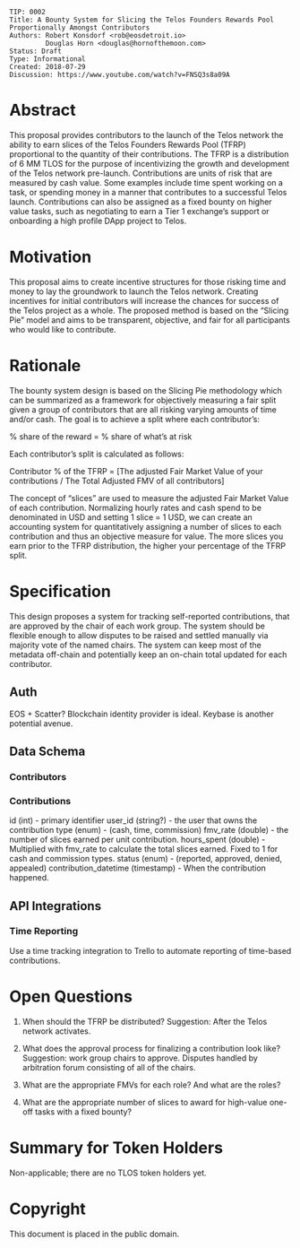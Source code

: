     TIP: 0002
    Title: A Bounty System for Slicing the Telos Founders Rewards Pool Proportionally Amongst Contributors
    Authors: Robert Konsdorf <rob@eosdetroit.io>
             Douglas Horn <douglas@hornofthemoon.com>
    Status: Draft
    Type: Informational
    Created: 2018-07-29
    Discussion: https://www.youtube.com/watch?v=FNSQ3s8a09A

# Abstract

This proposal provides contributors to the launch of the Telos network the ability to earn slices of the Telos Founders Rewards Pool (TFRP) proportional to the quantity of their contributions. The TFRP is a distribution of 6 MM TLOS for the purpose of incentivizing the growth and development of the Telos network pre-launch. Contributions are units of risk that are measured by cash value. Some examples include time spent working on a task, or spending money in a manner that contributes to a successful Telos launch. Contributions can also be assigned as a fixed bounty on higher value tasks, such as negotiating to earn a Tier 1 exchange’s support or onboarding a high profile DApp project to Telos.

# Motivation

This proposal aims to create incentive structures for those risking time and money to lay the groundwork to launch the Telos network. Creating incentives for initial contributors will increase the chances for success of the Telos project as a whole. The proposed method is based on the “Slicing Pie” model and aims to be transparent, objective, and fair for all participants who would like to contribute.

# Rationale

The bounty system design is based on the Slicing Pie methodology which can be summarized as a framework for objectively measuring a fair split given a group of contributors that are all risking varying amounts of time and/or cash. The goal is to achieve a split where each contributor’s:


% share of the reward = % share of what’s at risk

Each contributor’s split is calculated as follows:

Contributor % of the TFRP = [The adjusted Fair Market Value of your contributions / The Total Adjusted FMV of all contributors]

The concept of “slices” are used to measure the adjusted Fair Market Value of each contribution. Normalizing hourly rates and cash spend to be denominated in USD and setting 1 slice = 1 USD, we can create an accounting system for quantitatively assigning a number of slices to each contribution and thus an objective measure for value. The more slices you earn prior to the TFRP distribution, the higher your percentage of the TFRP split.

# Specification

This design proposes a system for tracking self-reported contributions, that are approved by the chair of each work group. The system should be flexible enough to allow disputes to be raised and settled manually via majority vote of the named chairs. The system can keep most of the metadata off-chain and potentially keep an on-chain total updated for each contributor.

## Auth

EOS + Scatter? Blockchain identity provider is ideal. Keybase is another potential avenue.
## Data Schema

### Contributors

### Contributions
id (int) - primary identifier
user_id (string?) - the user that owns the contribution
type (enum) - (cash, time, commission)
fmv_rate (double) - the number of slices earned per unit contribution.
hours_spent (double) - Multiplied with fmv_rate to calculate the total slices earned. Fixed to 1 for cash and commission types.
status (enum) - (reported, approved, denied, appealed)
contribution_datetime (timestamp) - When the contribution happened.

## API Integrations

### Time Reporting

Use a time tracking integration to Trello to automate reporting of time-based contributions.

# Open Questions

1. When should the TFRP be distributed?
Suggestion: After the Telos network activates.

2. What does the approval process for finalizing a contribution look like?
Suggestion: work group chairs to approve. Disputes handled by arbitration forum consisting of all of the chairs.

3. What are the appropriate FMVs for each role? And what are the roles?

4. What are the appropriate number of slices to award for high-value one-off tasks with a fixed bounty?


# Summary for Token Holders
Non-applicable; there are no TLOS token holders yet.

# Copyright
This document is placed in the public domain.
